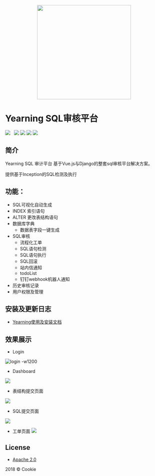 <p align="center">
        <img width="300" src="http://oy0f4k5qi.bkt.clouddn.com/git_logo2.svg">
</p>

# Yearning SQL审核平台

![](https://img.shields.io/badge/build-passing-brightgreen.svg)  
![](https://img.shields.io/badge/vue.js-2.5.0-brightgreen.svg) 
![](https://img.shields.io/badge/iview-2.8.0-brightgreen.svg?style=flat-square) 
![](https://img.shields.io/badge/python-3.6-brightgreen.svg)
![](https://img.shields.io/badge/Django-1.11.3-brightgreen.svg)
## 简介


Yearning SQL 审计平台 基于Vue.js与Django的整套sql审核平台解决方案。

提供基于Inception的SQL检测及执行

## 功能：
- SQL可视化自动生成
 - INDEX 索引语句
 - ALTER 更改表结构语句
- 数据库字典
  - 数据表字段一键生成
- SQL审核
    - 流程化工单
    - SQL语句检测
    - SQL语句执行
    - SQL回滚
    - 站内信通知
    - todoList
    - 钉钉webhook机器人通知    
- 历史审核记录
- 用户权限及管理


## 安装及更新日志
- [Yearning使用及安装文档](https://cookiey.github.io/Yearning-document/)

## 效果展示

- Login

![login -w1200](http://oy0f4k5qi.bkt.clouddn.com/logo.png)


- Dashboard

![](http://oy0f4k5qi.bkt.clouddn.com/index.png)


- 表结构提交页面

![](http://oy0f4k5qi.bkt.clouddn.com/table.png)

- SQL提交页面

![](http://oy0f4k5qi.bkt.clouddn.com/sql.png)

- 工单页面
![](http://oy0f4k5qi.bkt.clouddn.com/order.png)


## License

- [Apache 2.0](http://www.apache.org/licenses/LICENSE-2.0)

2018 © Cookie


